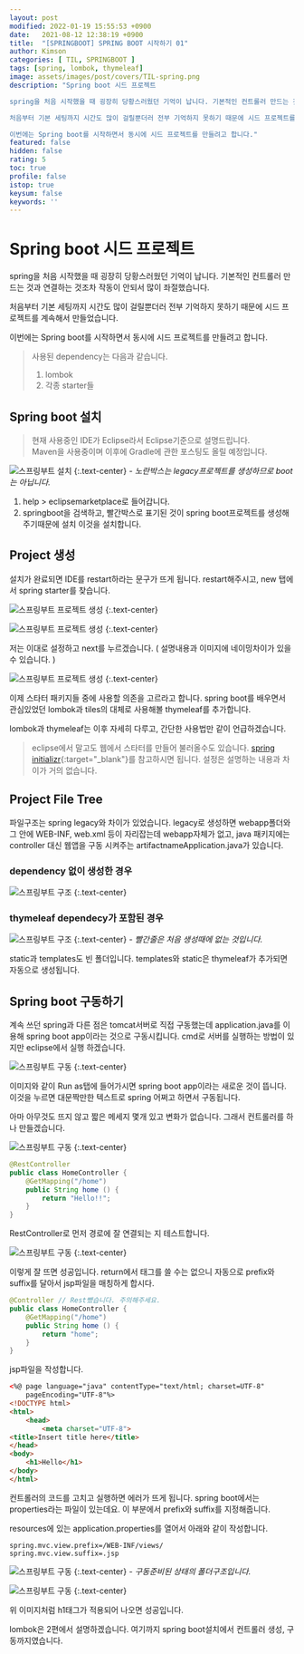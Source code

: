 ```yaml
---
layout: post
modified: 2022-01-19 15:55:53 +0900
date:   2021-08-12 12:38:19 +0900
title:  "[SPRINGBOOT] SPRING BOOT 시작하기 01"
author: Kimson
categories: [ TIL, SPRINGBOOT ]
tags: [spring, lombok, thymeleaf]
image: assets/images/post/covers/TIL-spring.png
description: "Spring boot 시드 프로젝트

spring을 처음 시작했을 때 굉장히 당황스러웠던 기억이 납니다. 기본적인 컨트롤러 만드는 것과 연결하는 것조차 작동이 안되서 많이 좌절했습니다.

처음부터 기본 세팅까지 시간도 많이 걸릴뿐더러 전부 기억하지 못하기 때문에 시드 프로젝트를 계속해서 만들었습니다.

이번에는 Spring boot를 시작하면서 동시에 시드 프로젝트를 만들려고 합니다."
featured: false
hidden: false
rating: 5
toc: true
profile: false
istop: true
keysum: false
keywords: ''
---
```


# Spring boot 시드 프로젝트

spring을 처음 시작했을 때 굉장히 당황스러웠던 기억이 납니다. 기본적인 컨트롤러 만드는 것과 연결하는 것조차 작동이 안되서 많이 좌절했습니다.

처음부터 기본 세팅까지 시간도 많이 걸릴뿐더러 전부 기억하지 못하기 때문에 시드 프로젝트를 계속해서 만들었습니다.

이번에는 Spring boot를 시작하면서 동시에 시드 프로젝트를 만들려고 합니다.

> 사용된 dependency는 다음과 같습니다.  
> 1. lombok
> 2. 각종 starter들

## Spring boot 설치

> 현재 사용중인 IDE가 Eclipse라서 Eclipse기준으로 설명드립니다.  
> Maven을 사용중이며 이후에 Gradle에 관한 포스팅도 올릴 예정입니다.

![스프링부트 설치]({{site.baseurl}}/assets/images/post/springboot/springboot01.png)
{:.text-center}
<span class="text-muted">*- 노란박스는 legacy프로젝트를 생성하므로 boot는 아닙니다.*</span>

1. help > eclipsemarketplace로 들어갑니다.
2. springboot을 검색하고, 빨간박스로 표기된 것이 spring boot프로젝트를 생성해주기때문에 설치 이것을 설치합니다.

## Project 생성

설치가 완료되면 IDE를 restart하라는 문구가 뜨게 됩니다. restart해주시고, new 탭에서 spring starter를 찾습니다.

![스프링부트 프로젝트 생성]({{site.baseurl}}/assets/images/post/springboot/springboot02.png)
{:.text-center}

![스프링부트 프로젝트 생성]({{site.baseurl}}/assets/images/post/springboot/springboot03.png)
{:.text-center}

저는 이대로 설정하고 next를 누르겠습니다. ( 설명내용과 이미지에 네이밍차이가 있을 수 있습니다. )

![스프링부트 프로젝트 생성]({{site.baseurl}}/assets/images/post/springboot/springboot04.png)
{:.text-center}

이제 스타터 패키지들 중에 사용할 의존을 고르라고 합니다. spring boot를 배우면서 관심있었던 lombok과 tiles의 대체로 사용해볼 thymeleaf를 추가합니다.

lombok과 thymeleaf는 이후 자세히 다루고, 간단한 사용법만 같이 언급하겠습니다.

> eclipse에서 말고도 웹에서 스타터를 만들어 불러올수도 있습니다. [spring initializr](https://start.spring.io/){:target="_blank"}를 참고하시면 됩니다. 설정은 설명하는 내용과 차이가 거의 없습니다.

## Project File Tree

파일구조는 spring legacy와 차이가 있었습니다. legacy로 생성하면 webapp폴더와 그 안에 WEB-INF, web.xml 등이 자리잡는데 webapp자체가 없고, java 패키지에는 controller 대신 웹앱을 구동 시켜주는 artifactnameApplication.java가 있습니다.

### dependency 없이 생성한 경우

![스프링부트 구조]({{site.baseurl}}/assets/images/post/springboot/springboot06.png)
{:.text-center}

### thymeleaf dependecy가 포함된 경우

![스프링부트 구조]({{site.baseurl}}/assets/images/post/springboot/springboot05.png)
{:.text-center}
<span class="text-muted">*- 빨간줄은 처음 생성때에 없는 것입니다.*</span>

static과 templates도 빈 폴더입니다. templates와 static은 thymeleaf가 추가되면 자동으로 생성됩니다.

## Spring boot 구동하기

계속 쓰던 spring과 다른 점은 tomcat서버로 직접 구동했는데 application.java를 이용해 spring boot app이라는 것으로 구동시킵니다. cmd로 서버를 실행하는 방법이 있지만 eclipse에서 실행 하겠습니다.

![스프링부트 구동]({{site.baseurl}}/assets/images/post/springboot/springboot07.png)
{:.text-center}

이미지와 같이 Run as탭에 들어가시면 spring boot app이라는 새로운 것이 뜹니다. 이것을 누르면 대문짝만한 텍스트로 spring 어쩌고 하면서 구동됩니다.

아마 아무것도 뜨지 않고 짧은 메세지 몇개 있고 변화가 없습니다. 그래서 컨트롤러를 하나 만들겠습니다.

![스프링부트 구동]({{site.baseurl}}/assets/images/post/springboot/springboot08.png)
{:.text-center}

```java
@RestController
public class HomeController {
	@GetMapping("/home")
	public String home () {
		return "Hello!!";
	}
}
```

RestController로 먼저 경로에 잘 연결되는 지 테스트합니다.

![스프링부트 구동]({{site.baseurl}}/assets/images/post/springboot/springboot09.png)
{:.text-center}

이렇게 잘 뜨면 성공입니다. return에서 태그를 쓸 수는 없으니 자동으로 prefix와 suffix를 달아서 jsp파일을 매칭하게 합시다.

```java
@Controller // Rest뺐습니다. 주의해주세요.
public class HomeController {
	@GetMapping("/home")
	public String home () {
		return "home";
	}
}
```

jsp파일을 작성합니다.

```html
<%@ page language="java" contentType="text/html; charset=UTF-8"
    pageEncoding="UTF-8"%>
<!DOCTYPE html>
<html>
    <head>
        <meta charset="UTF-8">
<title>Insert title here</title>
</head>
<body>
    <h1>Hello</h1>
</body>
</html>
```

컨트롤러의 코드를 고치고 실행하면 에러가 뜨게 됩니다. spring boot에서는 properties라는 파일이 있는데요. 이 부분에서 prefix와 suffix를 지정해줍니다.

resources에 있는 application.properties를 열어서 아래와 같이 작성합니다.

```text
spring.mvc.view.prefix=/WEB-INF/views/
spring.mvc.view.suffix=.jsp
```

![스프링부트 구동]({{site.baseurl}}/assets/images/post/springboot/springboot10.png)
{:.text-center}
<span class="text-muted">*- 구동준비된 상태의 폴더구조입니다.*</span>

![스프링부트 구동]({{site.baseurl}}/assets/images/post/springboot/springboot11.png)
{:.text-center}

위 이미지처럼 h1태그가 적용되어 나오면 성공입니다.

lombok은 2편에서 설명하겠습니다. 여기까지 spring boot설치에서 컨트롤러 생성, 구동까지였습니다.